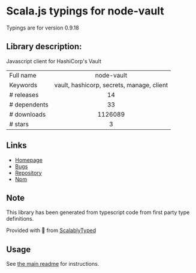 
# Scala.js typings for node-vault

Typings are for version 0.9.18

## Library description:
Javascript client for HashiCorp's Vault

|                    |                 |
| ------------------ | :-------------: |
| Full name          | node-vault |
| Keywords           | vault, hashicorp, secrets, manage, client |
| # releases         | 14 |
| # dependents       | 33 |
| # downloads        | 1126089 |
| # stars            | 3 |

## Links
- [Homepage](https://github.com/kr1sp1n/node-vault)
- [Bugs](https://github.com/kr1sp1n/node-vault/issues)
- [Repository](https://github.com/kr1sp1n/node-vault)
- [Npm](https://www.npmjs.com/package/node-vault)
    


## Note
This library has been generated from typescript code from first party type definitions.

Provided with :purple_heart: from [ScalablyTyped](https://github.com/oyvindberg/ScalablyTyped)

## Usage
See [the main readme](../../readme.md) for instructions.


